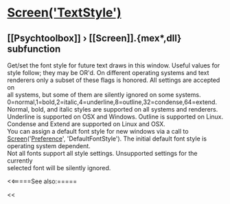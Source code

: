# [Screen('TextStyle')](Screen-TextStyle) 
## [[Psychtoolbox]] &#8250; [[Screen]].{mex*,dll} subfunction


Get/set the font style for future text draws in this window. Useful values for  
style follow; they may be OR'd. On different operating systems and text  
renderers only a subset of these flags is honored. All settings are accepted on  
all systems, but some of them are silently ignored on some systems.  
0=normal,1=bold,2=italic,4=underline,8=outline,32=condense,64=extend.  
Normal, bold, and italic styles are supported on all systems and renderers.  
Underline is supported on OSX and Windows. Outline is supported on Linux.  
Condense and Extend are supported on Linux and OSX.  
You can assign a default font style for new windows via a call to  
[Screen](Screen)('[Preference](Preference)', 'DefaultFontStyle'). The initial default font style is  
operating system dependent.  
Not all fonts support all style settings. Unsupported settings for the currently  
selected font will be silently ignored.  


<<=====See also:=====

<<
